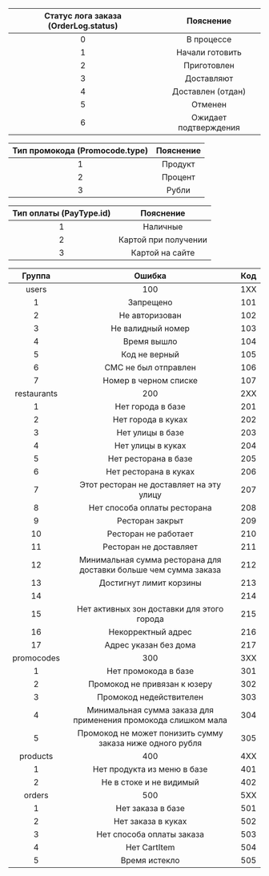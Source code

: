 
| Статус лога заказа (OrderLog.status) |       Пояснение       |
|:------------------------------------:|:---------------------:|
|                  0                   |      В процессе       |
|                  1                   |    Начали готовить    |
|                  2                   |      Приготовлен      |
|                  3                   |      Доставляют       |
|                  4                   |   Доставлен (отдан)   |
|                  5                   |        Отменен        |
|                  6                   | Ожидает подтверждения |

| Тип промокода (Promocode.type) | Пояснение |
|:------------------------------:|:---------:|
|                1               | Продукт   |
|                2               | Процент   |
|                3               | Рубли     |

| Тип оплаты (PayType.id) |       Пояснение      |
|:-----------------------:|:--------------------:|
|            1            | Наличные             |
|            2            | Картой при получении |
|            3            | Картой на сайте      |

|   Группа    |                              Ошибка                              | Код |
|:-----------:|:----------------------------------------------------------------:|:---:|
|    users    |                               100                                | 1XX |
|      1      |                            Запрещено                             | 101 |
|      2      |                          Не авторизован                          | 102 |
|      3      |                        Не валидный номер                         | 103 |
|      4      |                           Время вышло                            | 104 |
|      5      |                          Код не верный                           | 105 |
|      6      |                       СМС не был отправлен                       | 106 |
|      7      |                      Номер в черном списке                       | 107 |
| restaurants |                               200                                | 2XX |
|      1      |                        Нет города в базе                         | 201 |
|      2      |                        Нет города в куках                        | 202 |
|      3      |                         Нет улицы в базе                         | 203 |
|      4      |                        Нет улицы в куках                         | 204 |
|      5      |                       Нет ресторана в базе                       | 205 |
|      6      |                      Нет ресторана в куках                       | 206 |
|      7      |             Этот ресторан не доставляет на эту улицу             | 207 |
|      8      |                   Нет способа оплаты ресторана                   | 208 |
|      9      |                         Ресторан закрыт                          | 209 |
|     10      |                       Ресторан не работает                       | 210 |
|     11      |                      Ресторан не доставляет                      | 211 |
|     12      | Минимальная сумма ресторана для доставки больше чем сумма заказа | 212 |
|     13      |                     Достигнут лимит корзины                      | 213 |
|     14      |                                                                  | 214 |
|     15      |            Нет активных зон доставки для этого города            | 215 |
|     16      |                        Некорректный адрес                        | 216 |
|     17      |                      Адрес указан без дома                       | 217 |
| promocodes  |                               300                                | 3XX |
|      1      |                       Нет промокода в базе                       | 301 |
|      2      |                   Промокод не привязан к юзеру                   | 302 |
|      3      |                     Промокод недействителен                      | 303 |
|      4      |  Минимальная сумма заказа для применения промокода слишком мала  | 304 |
|      5      |    Промокод не может понизить сумму заказа ниже одного рубля     | 305 |
|  products   |                               400                                | 4XX |
|      1      |                   Нет продукта из меню в базе                    | 401 |
|      2      |                     Не в стоке и не видимый                      | 402 |
|   orders    |                               500                                | 5XX |
|      1      |                        Нет заказа в базе                         | 501 |
|      2      |                        Нет заказа в куках                        | 502 |
|      3      |                    Нет способа оплаты заказа                     | 503 |
|      4      |                           Нет CartItem                           | 504 |
|      5      |                          Время истекло                           | 505 |